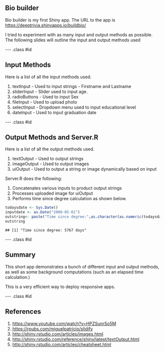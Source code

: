 ## Bio builder

Bio builder is my first Shiny app. The URL to the app is https://deeptrivia.shinyapps.io/buildbio/

I tried to experiment with as many input and output methods as possible. The following slides will outline the input and output methods used




--- .class #id 

## Input Methods

Here is a list of all the input methods used.

1. textInput  - Used to input strings - Firstname and Lastname
2. sliderInput - Slider used to input age.
3. radioButtons - Used to input Sex
4. fileInput - Used to upload photo
5. selectInput - Dropdown menu used to input educational level
6. dateInput - Used to input graduation date 

--- .class #id 

## Output Methods and Server.R

Here is a list of all the output methods used.
1. textOutput  - Used to output strings
2. imageOutput - Used to output images
3. uiOutput - Used to output a string or image dynamically based on input

Server.R does the following:
1. Concatenates various inputs to product output strings
2. Processes uploaded image for uiOutput
3. Performs time since degree calculation as shown below.


```r
todaysdate <- Sys.Date()
inputdate <- as.Date("2000-05-01")
outstring<- paste("Time since degree:",as.character(as.numeric(todaysdate - inputdate)),"days" ,sep=" ")
outstring
```

```
## [1] "Time since degree: 5767 days"
```

--- .class #id 

## Summary

This short app demonstrates a bunch of different input and output methods, as well as some background computations (such as an elapsed time calculation.)

This is a very efficient way to deploy responsive apps. 

--- .class #id 

## References
1. https://www.youtube.com/watch?v=HPZSunrSo5M
2. https://rpubs.com/miguelpatricio/slidify
3. http://shiny.rstudio.com/articles/images.html
4. http://shiny.rstudio.com/reference/shiny/latest/textOutput.html
5. http://shiny.rstudio.com/articles/cheatsheet.html

